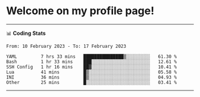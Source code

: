 # Welcome on my profile page!
<!-- print(("dralla"[::-1]+"s").capitalize()) -->

<!-- ---
👨🏻‍💻 **Busy With**
* Learning new Skills.
* Building small Projects.
* Being helpful. -->

---
📊 **Coding Stats**
<!--START_SECTION:waka-->

```text
From: 10 February 2023 - To: 17 February 2023

YAML         7 hrs 33 mins   ███████████████▒░░░░░░░░░   61.30 %
Bash         1 hr 33 mins    ███░░░░░░░░░░░░░░░░░░░░░░   12.61 %
SSH Config   1 hr 16 mins    ██▓░░░░░░░░░░░░░░░░░░░░░░   10.41 %
Lua          41 mins         █▒░░░░░░░░░░░░░░░░░░░░░░░   05.58 %
INI          36 mins         █▒░░░░░░░░░░░░░░░░░░░░░░░   04.93 %
Other        25 mins         █░░░░░░░░░░░░░░░░░░░░░░░░   03.41 %
```

<!--END_SECTION:waka-->
---
